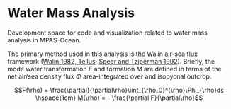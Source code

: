 # Water Mass Analysis

Development space for code and visualization related to water mass analysis in MPAS-Ocean.

The primary method used in this analysis is the Walin air-sea flux framework ([Walin 1982, Tellus](https://doi.org/10.3402/tellusa.v34i2.10801); [Speer and Tziperman 1992](https://doi.org/10.1175/1520-0485(1992)022<0093:ROWMFI>2.0.CO;2)). Briefly, the mode water transformation $F$ and formation $M$ are defined in terms of the net air/sea density flux $\Phi$ area-integrated over and isopycnal outcrop.

$$F(\rho) = \frac{\partial}{\partial\rho}\iint_{\rho_0}^{\rho}\Phi_{\rho}ds \hspace{1cm} M(\rho) = - \frac{\partial F}{\partial\rho}$$
